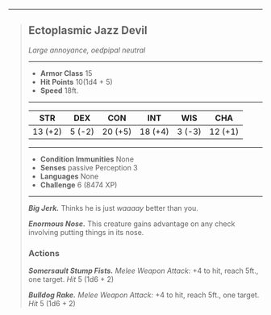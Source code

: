 ___
> ## Ectoplasmic Jazz Devil
>*Large annoyance, oedpipal neutral*
> ___
> - **Armor Class** 15
> - **Hit Points** 10(1d4 + 5)
> - **Speed** 18ft.
> ___
> |STR|DEX|CON|INT|WIS|CHA|
> |:---:|:---:|:---:|:---:|:---:|:---:|
> |13 (+2)|5 (-2)|20 (+5)|18 (+4)|3 (-3)|12 (+1)|
> ___
> - **Condition Immunities** None
> - **Senses** passive Perception 3
> - **Languages** None
> - **Challenge** 6 (8474 XP)
> ___
> ***Big Jerk.*** Thinks he is just *waaaay* better than you.
>
> ***Enormous Nose.*** This creature gains advantage on any check involving putting things in its nose.
> ### Actions
> ***Somersault Stump Fists.*** *Melee Weapon Attack:* +4 to hit, reach 5ft., one target. *Hit* 5 (1d6 + 2) 
>
> ***Bulldog Rake.*** *Melee Weapon Attack:* +4 to hit, reach 5ft., one target. *Hit* 5 (1d6 + 2) 


